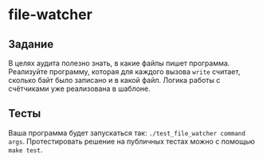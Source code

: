 # file-watcher

## Задание

В целях аудита полезно знать, в какие файлы пишет программа. Реализуйте программу, которая для каждого вызова ``write`` считает, сколько байт было записано и в какой файл. Логика работы с счётчиками уже реализована в шаблоне.

## Тесты

Ваша программа будет запускаться так: ``./test_file_watcher command args``. Протестировать решение на публичных тестах можно с помощью ``make test``.

